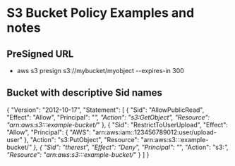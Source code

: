 # S3 Bucket Policy Examples and notes

## PreSigned URL
- aws s3 presign s3://mybucket/myobject  --expires-in 300



## Bucket with descriptive Sid names

{
    "Version": "2012-10-17",
    "Statement": [
        {
            "Sid": "AllowPublicRead",
            "Effect": "Allow",
            "Principal": "*",
            "Action": "s3:GetObject",
            "Resource": "arn:aws:s3:::example-bucket/*"
        },
        {
            "Sid": "RestrictToUserUpload",
            "Effect": "Allow",
            "Principal": {
                "AWS": "arn:aws:iam::123456789012:user/upload-user"
            },
            "Action": "s3:PutObject",
            "Resource": "arn:aws:s3:::example-bucket/*"
        },
        {
            "Sid": "therest",
            "Effect": "Deny",
            "Principal": "*",
            "Action": "s3:*",
            "Resource": "arn:aws:s3:::example-bucket/*"
        }
    ]
}

